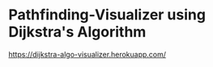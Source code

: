 # Pathfinding-Visualizer using Dijkstra's Algorithm
https://dijkstra-algo-visualizer.herokuapp.com/
